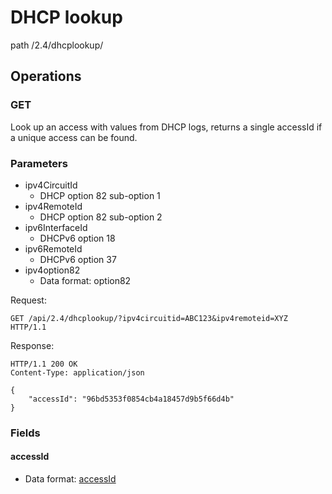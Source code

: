 # DHCP lookup
path /2.4/dhcplookup/

## Operations

### GET

Look up an access with values from DHCP logs, returns a single accessId if a unique access can be found. 

### Parameters 

   * ipv4CircuitId
     * DHCP option 82 sub-option 1
   * ipv4RemoteId
     * DHCP option 82 sub-option 2
   * ipv6InterfaceId
     * DHCPv6 option 18
   * ipv6RemoteId
     * DHCPv6 option 37
   * ipv4option82
     * Data format: option82

Request:
```HTTP
GET /api/2.4/dhcplookup/?ipv4circuitid=ABC123&ipv4remoteid=XYZ HTTP/1.1
```

Response:

```HTTP
HTTP/1.1 200 OK
Content-Type: application/json

{
    "accessId": "96bd5353f0854cb4a18457d9b5f66d4b"
}
```

### Fields

 #### accessId
 * Data format: [accessId](dataformats.md#accessid)